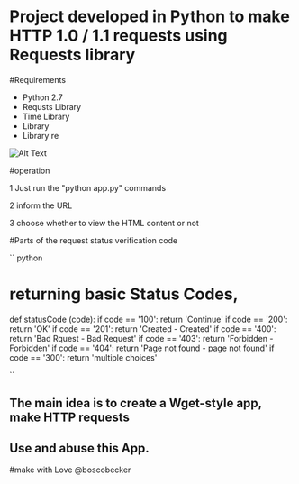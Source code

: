 # Project developed in Python to make HTTP 1.0 / 1.1 requests using Requests library

#Requirements
* Python 2.7
* Requsts Library
* Time Library
* Library
* Library re

![Alt Text](/getUrl/blob/master/exemplo.jpg)



#operation

1 Just run the "python app.py" commands

2 inform the URL

3 choose whether to view the HTML content or not


#Parts of the request status verification code


`` python
# returning basic Status Codes,
def statusCode (code):
    if code == '100':
     return 'Continue'
    if code == '200':
      return 'OK'
    if code == '201':
     return 'Created - Created'
    if code == '400':
        return 'Bad Rquest - Bad Request'
    if code == '403':
        return 'Forbidden - Forbidden'
    if code == '404':
        return 'Page not found - page not found'
    if code == '300':
     return 'multiple choices'

``

## The main idea is to create a Wget-style app, make HTTP requests
## Use and abuse this App.

#make with Love @boscobecker

